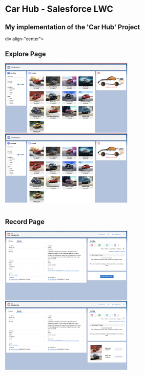# Car Hub - Salesforce LWC

## My implementation of the 'Car Hub' Project

div align-"center">
    <h2>Explore Page</h2>
    <img src="images/Explorer 1.png" width="400">
    <img src="images/Explorer 1.png" width="400">
    <br />
    <br />
    <h2>Record Page</h2>
    <img src="images/Record Page 1.png" width="400">
    <img src="images/Record Page 2.png" width="400">
</div>
